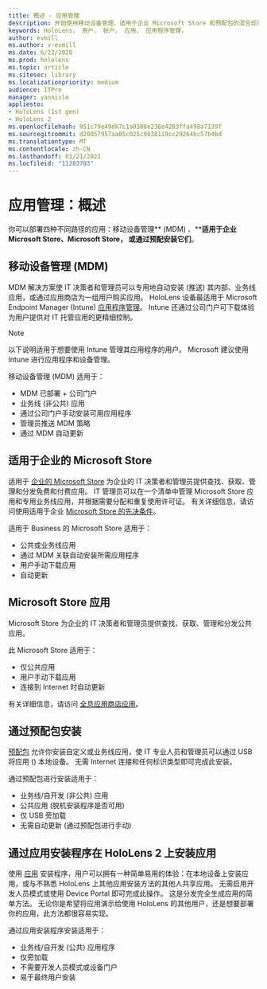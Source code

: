 ```yaml
---
title: 概述 - 应用管理
description: 开始使用移动设备管理、适用于企业 Microsoft Store 和预配包的混合现实应用管理概述。
keywords: HoloLens， 用户， 帐户， 应用， 应用程序管理，
author: evmill
ms.author: v-evmill
ms.date: 6/22/2020
ms.prod: hololens
ms.topic: article
ms.sitesec: library
ms.localizationpriority: medium
audience: ITPro
manager: yannisle
appliesto:
- HoloLens (1st gen)
- HoloLens 2
ms.openlocfilehash: 951c79e49d67c1a0308e236e4283ffa498a7139f
ms.sourcegitcommit: d20057957aa05c025c9838119cc29264bc57b4bd
ms.translationtype: MT
ms.contentlocale: zh-CN
ms.lasthandoff: 01/21/2021
ms.locfileid: "11283703"
---
```

# 应用管理：概述

你可以部署四种不同路径的应用：移动设备管理** (MDM) 、****适用于企业**Microsoft **Store、Microsoft Store，** 或通过预配安装**它们**。

## 移动设备管理 (MDM)

MDM 解决方案使 IT 决策者和管理员可以专用地自动安装 (推送) 其内部、业务线应用，或通过应用商店为一组用户购买应用。 HoloLens 设备最适用于 Microsoft Endpoint Manager (Intune) [应用程序管理](app-deploy-intune.md)。 Intune 还通过公司门户可下载体验为用户提供对 IT 托管应用的更精细控制。

> [!NOTE]
> 以下说明适用于想要使用 Intune 管理其应用程序的用户。 Microsoft 建议使用 Intune 进行应用程序和设备管理。

移动设备管理 (MDM) 适用于：

* MDM 已部署 + 公司门户
* 业务线 (非公共) 应用
* 通过公司门户手动安装可用应用程序
* 管理员推送 MDM 策略
* 通过 MDM 自动更新

## 适用于企业的 Microsoft Store

适用于 [企业的 Microsoft Store](app-deploy-store-business.md) 为企业的 IT 决策者和管理员提供查找、获取、管理和分发免费和付费应用。 IT 管理员可以在一个清单中管理 Microsoft Store 应用和专用业务线应用，并根据需要分配和重复使用许可证。 有关详细信息，请访问使用适用于企业 [Microsoft Store 的先决条件](https://docs.microsoft.com/microsoft-store/prerequisites-microsoft-store-for-business)。

适用于 Business 的 Microsoft Store 适用于：

* 公共或业务线应用
* 通过 MDM 关联自动安装所需应用程序
* 用户手动下载应用
* 自动更新

## Microsoft Store 应用

Microsoft Store 为企业的 IT 决策者和管理员提供查找、获取、管理和分发公共应用。

此 Microsoft Store 适用于：

* 仅公共应用
* 用户手动下载应用
* 连接到 Internet 时自动更新

有关详细信息，请访问 [全息应用商店应用](https://docs.microsoft.com/hololens/holographic-store-apps)。

## 通过预配包安装

[预配包](app-deploy-provisioning-package.md) 允许你安装自定义或业务线应用，使 IT 专业人员和管理员可以通过 USB 将应用 () 本地设备。 无需 Internet 连接和任何标识类型即可完成此安装。

通过预配包进行安装适用于：

* 业务线/自开发 (非公共) 应用
* 公共应用 (脱机安装程序是否可用) 
* 仅 USB 旁加载
* 无需自动更新 (通过预配包进行手动) 

## 通过应用安装程序在 HoloLens 2 上安装应用

使用 [应用](app-deploy-app-installer.md) 安装程序，用户可以拥有一种简单易用的体验：在本地设备上安装应用，或与不熟悉 HoloLens 上其他应用安装方法的其他人共享应用。 无需启用开发人员模式或使用 Device Portal 即可完成此操作。 这是分发完全生成应用的简单方法。 无论你是希望将应用演示给使用 HoloLens 的其他用户，还是想要部署你的应用，此方法都很容易实现。

通过应用安装程序安装适用于：

* 业务线/自开发 (公共) 应用程序
* 仅旁加载
* 不需要开发人员模式或设备门户
* 易于最终用户安装
